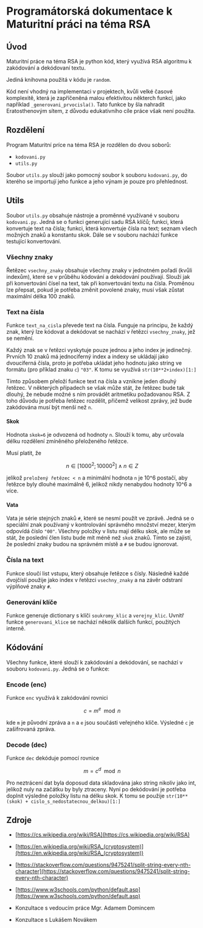 # Programátorská dokumentace k Maturitní práci na téma RSA

## Úvod
Maturitní práce na téma RSA je python kód, který využívá RSA algoritmu k zakódování a dekódovaní textu. 

Jediná knihovna použitá v kódu je `random`. 

Kód není vhodný na implementaci v projektech, kvůli velké časové komplexitě, která je zapříčeněná malou efektivitou některch funkcí, jako například `_generovani_prvocisla()`. Tato funkce by šla nahradit Eratosthenovým sítem, z důvodu edukativního cíle práce však není použita. 

## Rozdělení
Program Maturitní príce na téma RSA je rozdělen do dvou soborů: 

- `kodovani.py`
- `utils.py`

Soubor `utils.py` slouží jako pomocný soubor k souboru `kodovani.py`, do kterého se importují jeho funkce a jeho výnam je pouze pro přehlednost. 

## Utils 

Soubor `utils.py` obsahuje nástroje a proměnné využívané v souboru `kodovani.py`. Jedná se o funkci generující sadu RSA klíčů; funkci, která konvertuje text na čísla; funkci, která konvertuje čísla na text; seznam všech možných znaků a konstantu skok. Dále se v souboru nachází funkce testující konvertování.  

### Všechny znaky 

Řetězec `vsechny_znaky` obsahuje všechny znaky v jednotném pořadí (kvůli indexům), které se v průběhu kódování a dekódování používají. Slouží jak při konvertování čísel na text, tak při konvertování textu na čísla. Proměnou lze přepsat, pokud je potřeba změnit povolené znaky, musí však zůstat maximální délka 100 znaků. 

### Text na čísla 

Funkce `text_na_cisla` převede text na čísla. Funguje na principu, že každý znak, který lze kódovat a dekódovat se nachází v řetězci `vsechny_znaky`, jež se nemění. 

Každý znak se v řetězci vyskytuje pouze jednou a jeho index je jedinečný. Prvních 10 znaků má jednociferný index a indexy se ukládají jako dvouciferná čísla, proto je potřeba ukládat jeho hodnotu jako string ve formátu (pro příklad znaku `c`) `"03"`. K tomu se využívá `str(10**2+index)[1:]` 

Tímto způsobem přeloží funkce text na čísla a vznikne jeden dlouhý řetězec. V některých případech se však může stát, že řetězec bude tak dlouhý, že nebude možné s ním provádět aritmetiku požadovanou RSA. Z toho důvodu je potřeba řetězec rozdělit, přičemž velikost zprávy, jež bude zakódována musí být menší než `n`. 

#### Skok

Hodnota `skok=6` je odvozená od hodnoty `n`. Slouží k tomu, aby určovala délku rozdělení  zmíněného přeloženého řetězce.

Musí platit, že 
```math
n \in [1000^2; 10000^2] \land n \in Z
```

jelikož `preložený řetězec < n` a minimální hodnota `n` je 10^6 postačí, aby řetězce byly dlouhé maximálně 6, jelikož nikdy nenabydou hodnoty 10^6 a více. 

#### Vata

Vata je série stejných znaků `#`, které se nesmí použít ve zprávě. Jedná se o speciální znak používaný v kontrolování správného množství mezer, kterým odpovídá číslo `"00"`. Všechny položky v listu mají délku skok, ale může se stát, že poslední člen listu bude mít méně než `skok` znaků. Tímto se zajistí, že poslední znaky budou na správném místě a `#` se budou ignorovat.


### Čísla na text 

Funkce sloučí list vstupu, který obsahuje řetězce s čísly. Následně každé dvojčíslí použije jako index v řetězci `vsechny_znaky` a na závěr odstraní výplňové znaky `#`. 

### Generování klíče

Funkce generuje dictionary s klíči `soukromy_klic` a `verejny_klic`. Uvnitř funkce `generovani_klice` se nachází několik dalších funkcí, použitých interně. 

## Kódování

Všechny funkce, které slouží k zakódování a dekódování, se nachází v souboru `kodovani.py`. Jedná se o funkce:

### Encode (enc)

Funkce `enc` využívá k zakódování rovnici 
```math
c = m^e \mod n
```
kde `m` je původní zpráva a `n` a `e` jsou součásti veřejného klíče. Výsledné `c` je zašifrovaná zpráva. 


### Decode (dec)

Funkce `dec` dekóduje pomocí rovnice 
```math
 m = c^d \mod n 
 ```

Pro neztrácení dat byla doposud data skladována jako string nikoliv jako int, jelikož nuly na začátku by byly ztraceny. Nyní po dekódování je potřeba doplnit výsledné položky listu na délku skok. K tomu se použije `str(10**(skok) + cislo_s_nedostatecnou_delkou)[1:]`


## Zdroje 
+ [https://cs.wikipedia.org/wiki/RSA](https://cs.wikipedia.org/wiki/RSA)

+ [https://en.wikipedia.org/wiki/RSA_(cryptosystem)](https://en.wikipedia.org/wiki/RSA_(cryptosystem))

+ [https://stackoverflow.com/questions/9475241/split-string-every-nth-character](https://stackoverflow.com/questions/9475241/split-string-every-nth-character)

+ [https://www.w3schools.com/python/default.asp](https://www.w3schools.com/python/default.asp)

+ Konzultace s vedoucím práce Mgr. Adamem Domincem

+ Konzultace s Lukášem Novákem
